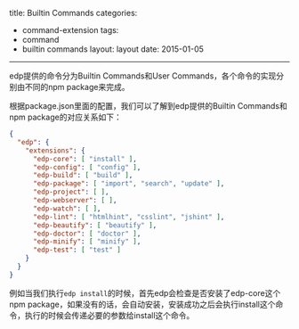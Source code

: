 title: Builtin Commands
categories:
- command-extension
tags:
-  command
-  builtin commands
layout:
    layout
date:
    2015-01-05
---


edp提供的命令分为Builtin Commands和User Commands，各个命令的实现分别由不同的npm package来完成。



根据package.json里面的配置，我们可以了解到edp提供的Builtin Commands和npm package的对应关系如下：

```json
{
  "edp": {
    "extensions": {
      "edp-core": [ "install" ],
      "edp-config": [ "config" ],
      "edp-build": [ "build" ],
      "edp-package": [ "import", "search", "update" ],
      "edp-project": [ ],
      "edp-webserver": [ ],
      "edp-watch": [ ],
      "edp-lint": [ "htmlhint", "csslint", "jshint" ],
      "edp-beautify": [ "beautify" ],
      "edp-doctor": [ "doctor" ],
      "edp-minify": [ "minify" ],
      "edp-test": [ "test" ]
    }
  }
}
```

例如当我们执行`edp install`的时候，首先edp会检查是否安装了edp-core这个npm package，如果没有的话，会自动安装，安装成功之后会执行install这个命令，执行的时候会传递必要的参数给install这个命令。

